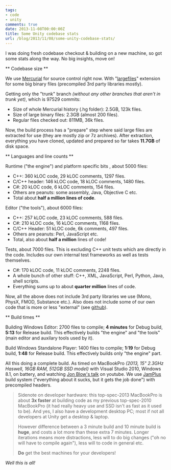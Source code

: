 ```yaml
---
tags:
- code
- unity
comments: true
date: 2013-11-08T00:00:00Z
title: Some Unity codebase stats
url: /blog/2013/11/08/some-unity-codebase-stats/
---
```


I was doing fresh codebase checkout & building on a new machine, so got some stats along the way. No big insights, move on!

** Codebase size **

We use [Mercurial](http://mercurial.selenic.com) for source control right now. With "[largefiles](http://mercurial.selenic.com/wiki/LargefilesExtension)" extension for some big binary files (precompiled 3rd party libraries mostly).

Getting only the "trunk" branch *(without any other branches that aren't in trunk yet)*, which is 97529 commits:

* Size of whole Mercurial history (.hg folder): 2.5GB, 123k files.
* Size of large binary files: 2.3GB (almost 200 files).
* Regular files checked out: 811MB, 36k files.

Now, the build process has a "prepare" step where said large files are extracted for use (they are mostly zip or 7z archives). After extraction, everything you have cloned, updated and prepared so far takes **11.7GB** of disk space.

** Languages and line counts **

Runtime ("the engine") and platform specific bits , about 5000 files:

* C++: 360 kLOC code, 29 kLOC comments, 1297 files.
* C/C++ header: 146 kLOC code, 18 kLOC comments, 1480 files.
* C#: 20 kLOC code, 6 kLOC comments, 154 files.
* Others are peanuts: some assembly, Java, Objective C etc.
* Total about **half a million lines of code**.

Editor ("the tools"), about 6000 files:

* C++: 257 kLOC code, 23 kLOC comments, 588 files.
* C#: 210 kLOC code, 16 kLOC comments, 1168 files.
* C/C++ Header: 51 kLOC code, 6k comments, 497 files.
* Others are peanuts: Perl, JavaScript etc.
* Total, also about **half a million** lines of code!

Tests, about 7000 files. This is excluding C++ unit tests which are directly in the code. Includes our own internal test frameworks as well as tests themselves.

* C#: 170 kLOC code, 11 kLOC comments, 2248 files.
* A whole bunch of other stuff: C++, XML, JavaScript, Perl, Python, Java, shell scripts.
* Everything sums up to about **quarter million** lines of code.


Now, all the above does not include 3rd party libraries we use (Mono, PhysX, FMOD, Substance etc.). Also does not include some of our own code that is more or less "external" (see [github](https://github.com/Unity-Technologies)).


** Build times **

Building Windows Editor: 2700 files to compile; **4 minutes** for Debug build, **5:13** for Release build. This effectively builds "the engine" and "the tools" (main editor and auxilary tools used by it).

Build Windows Standalone Player: 1400 files to compile; **1:19** for Debug build, **1:48** for Release build. This effectively builds only "the engine" part.

All this doing a complete build. As timed on MacBookPro *(2013, 15" 2.3GHz Haswell, 16GB RAM, 512GB SSD model)* with Visual Studio 2010, Windows 8.1, on battery, and watching [Jon Blow's talk](http://www.youtube.com/watch?v=AxFzf6yIfcc) on youtube. We use
[JamPlus](http://jamplus.org/) build system ("everything about it sucks, but it gets the job done") with precompiled headers.

> Sidenote on developer hardware: this top-spec-2013 MacBookPro is about **3x faster** at building code as my
> previous top-spec-2010 MacBookPro (it had really heavy use and SSD isn't as fast as it used to be).
> And yes, I also have a development desktop PC; most if not all developers at Unity get a desktop & laptop.
>
> However difference between a 3 minute build and 10 minute build is **huge**, and costs a lot more than
> these extra 7 minutes. Longer iterations means more distractions, less will to do big changes
> ("oh no will have to compile again"), less will to code in general etc.
>
> **Do** get the best machines for your developers!


*Well this is all!*

